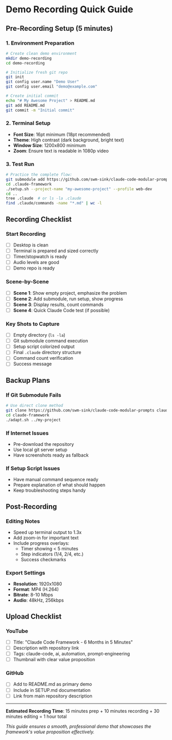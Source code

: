 # Demo Recording Quick Guide

## Pre-Recording Setup (5 minutes)

### 1. Environment Preparation
```bash
# Create clean demo environment
mkdir demo-recording
cd demo-recording

# Initialize fresh git repo
git init
git config user.name "Demo User"
git config user.email "demo@example.com"

# Create initial commit
echo "# My Awesome Project" > README.md
git add README.md
git commit -m "Initial commit"
```

### 2. Terminal Setup
- **Font Size**: 16pt minimum (18pt recommended)
- **Theme**: High contrast (dark background, bright text)
- **Window Size**: 1200x800 minimum
- **Zoom**: Ensure text is readable in 1080p video

### 3. Test Run
```bash
# Practice the complete flow:
git submodule add https://github.com/swm-sink/claude-code-modular-prompts .claude-framework
cd .claude-framework
./setup.sh --project-name "my-awesome-project" --profile web-dev
cd ..
tree .claude  # or ls -la .claude
find .claude/commands -name "*.md" | wc -l
```

## Recording Checklist

### Start Recording
- [ ] Desktop is clean
- [ ] Terminal is prepared and sized correctly
- [ ] Timer/stopwatch is ready
- [ ] Audio levels are good
- [ ] Demo repo is ready

### Scene-by-Scene
- [ ] **Scene 1**: Show empty project, emphasize the problem
- [ ] **Scene 2**: Add submodule, run setup, show progress
- [ ] **Scene 3**: Display results, count commands
- [ ] **Scene 4**: Quick Claude Code test (if possible)

### Key Shots to Capture
- [ ] Empty directory (`ls -la`)
- [ ] Git submodule command execution
- [ ] Setup script colorized output
- [ ] Final `.claude` directory structure
- [ ] Command count verification
- [ ] Success message

## Backup Plans

### If Git Submodule Fails
```bash
# Use direct clone method
git clone https://github.com/swm-sink/claude-code-modular-prompts claude-framework
cd claude-framework
./adapt.sh ../my-project
```

### If Internet Issues
- Pre-download the repository
- Use local git server setup
- Have screenshots ready as fallback

### If Setup Script Issues
- Have manual command sequence ready
- Prepare explanation of what should happen
- Keep troubleshooting steps handy

## Post-Recording

### Editing Notes
- Speed up terminal output to 1.3x
- Add zoom-in for important text
- Include progress overlays:
  - Timer showing < 5 minutes
  - Step indicators (1/4, 2/4, etc.)
  - Success checkmarks

### Export Settings
- **Resolution**: 1920x1080
- **Format**: MP4 (H.264)
- **Bitrate**: 8-10 Mbps
- **Audio**: 48kHz, 256kbps

## Upload Checklist

### YouTube
- [ ] Title: "Claude Code Framework - 6 Months in 5 Minutes"
- [ ] Description with repository link
- [ ] Tags: claude-code, ai, automation, prompt-engineering
- [ ] Thumbnail with clear value proposition

### GitHub
- [ ] Add to README.md as primary demo
- [ ] Include in SETUP.md documentation
- [ ] Link from main repository description

---

**Estimated Recording Time**: 15 minutes prep + 10 minutes recording + 30 minutes editing = 1 hour total

*This guide ensures a smooth, professional demo that showcases the framework's value proposition effectively.*